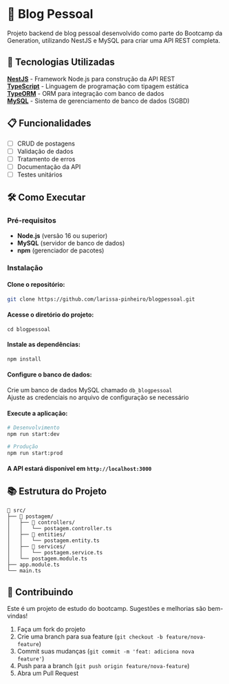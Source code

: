 # 📝 Blog Pessoal
Projeto backend de blog pessoal desenvolvido como parte do Bootcamp da Generation, utilizando NestJS e MySQL para criar uma API REST completa.

## 🚀 Tecnologias Utilizadas

**[NestJS](https://nestjs.com/)** - Framework Node.js para construção da API REST  
**[TypeScript](https://www.typescriptlang.org)** - Linguagem de programação com tipagem estática  
**[TypeORM](https://typeorm.io/)** - ORM para integração com banco de dados  
**[MySQL](https://www.mysql.com)** - Sistema de gerenciamento de banco de dados (SGBD)

## 📋 Funcionalidades

- [ ] CRUD de postagens
- [ ] Validação de dados
- [ ] Tratamento de erros
- [ ] Documentação da API
- [ ] Testes unitários

## 🛠️ Como Executar  
### Pré-requisitos

- **Node.js** (versão 16 ou superior)
- **MySQL** (servidor de banco de dados)
- **npm** (gerenciador de pacotes)

### Instalação

#### Clone o repositório:

```bash
git clone https://github.com/larissa-pinheiro/blogpessoal.git
```
#### Acesse o diretório do projeto:

```
cd blogpessoal
```
#### Instale as dependências:

```bash
npm install
```

#### Configure o banco de dados:

Crie um banco de dados MySQL chamado `db_blogpessoal`  
Ajuste as credenciais no arquivo de configuração se necessário

#### Execute a aplicação:

```bash
# Desenvolvimento
npm run start:dev
```

```bash
# Produção
npm run start:prod
```

#### A API estará disponível em `http://localhost:3000`  

## 📚 Estrutura do Projeto  

```
📁 src/  
├── 📁 postagem/  
│   ├── 📁 controllers/  
│   │   └── postagem.controller.ts  
│   ├── 📁 entities/  
│   │   └── postagem.entity.ts  
│   ├── 📁 services/  
│   │   └── postagem.service.ts  
│   └── postagem.module.ts  
├── app.module.ts  
└── main.ts
```  

## 🤝 Contribuindo
Este é um projeto de estudo do bootcamp. Sugestões e melhorias são bem-vindas!

1. Faça um fork do projeto
2. Crie uma branch para sua feature (`git checkout -b feature/nova-feature`)
3. Commit suas mudanças (`git commit -m 'feat: adiciona nova feature'`)
4. Push para a branch (`git push origin feature/nova-feature`)
5. Abra um Pull Request
